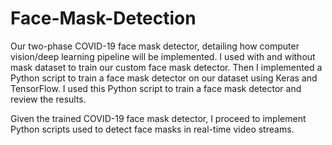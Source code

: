 # Face-Mask-Detection

Our two-phase COVID-19 face mask detector, detailing how computer vision/deep learning pipeline will be implemented. I used with and without mask dataset to train our custom face mask detector. Then I implemented a Python script to train a face mask detector on our dataset using Keras and TensorFlow. I used this Python script to train a face mask detector and review the results.

Given the trained COVID-19 face mask detector, I proceed to implement Python scripts used to detect face masks in real-time video streams.
